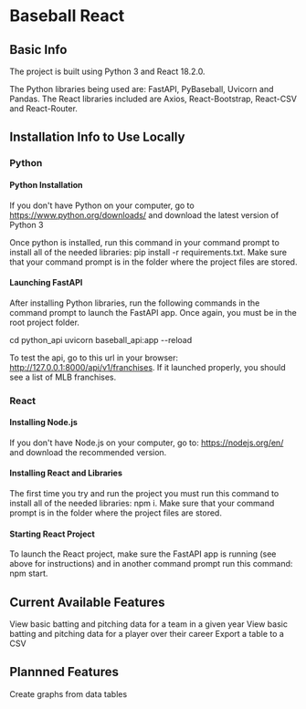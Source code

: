 # Baseball React

## Basic Info

The project is built using Python 3 and React 18.2.0.

The Python libraries being used are: FastAPI, PyBaseball, Uvicorn and Pandas.
The React libraries included are Axios, React-Bootstrap, React-CSV and React-Router.

## Installation Info to Use Locally

### Python

#### Python Installation
If you don't have Python on your computer, go to https://www.python.org/downloads/ and download the latest version of Python 3

Once python is installed, run this command in your command prompt to install all of the needed libraries: pip install -r requirements.txt. Make sure that your command prompt is in the folder where the project files are stored.

#### Launching FastAPI
After installing Python libraries, run the following commands in the command prompt to launch the FastAPI app. Once again, you must be in the root project folder.

cd python_api
uvicorn baseball_api:app --reload

To test the api, go to this url in your browser: http://127.0.0.1:8000/api/v1/franchises. If it launched properly, you should see a list of MLB franchises.

### React

#### Installing Node.js
If you don't have Node.js on your computer, go to: https://nodejs.org/en/ and download the recommended version.

#### Installing React and Libraries
The first time you try and run the project you must run this command to install all of the needed libraries: npm i. Make sure that your command prompt is in the folder where the project files are stored.

#### Starting React Project
To launch the React project, make sure the FastAPI app is running (see above for instructions) and in another command prompt run this command: npm start.

## Current Available Features

View basic batting and pitching data for a team in a given year
View basic batting and pitching data for a player over their career
Export a table to a CSV

## Plannned Features
Create graphs from data tables
